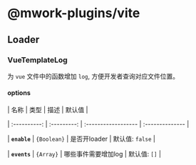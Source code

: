 # @mwork-plugins/vite

## Loader

### VueTemplateLog

为 `vue` 文件中的函数增加 `log`, 方便开发者查询对应文件位置。

#### options

| 名称 | 类型 | 描述 | 默认值 |

| :----------: | :---------: | :------------------ | :-------------- |

| **`enable`** | `{Boolean}` | 是否开loader | 默认值: `false` |

| **`events`** | `{Array}` | 哪些事件需要增加log | 默认值: `[]` |
